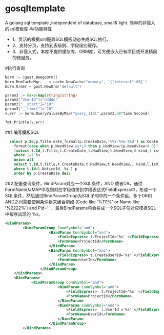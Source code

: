 # gosqltemplate
A golang sql template ,independent of database, small&amp; light.
简单的非侵入的sql模板库
##功能特性
* 1、灵活的根据xml配置SQL模板动态生成SQL执行。
* 2、支持分页，支持到表级别、字段级别缓存。
* 3、非侵入式，本库不提供缓存库、ORM库，可方便嵌入已有项目或开发精简的微服务。

#执行查询

```Go
borm := &gost.BeegoOrm{}
borm.MemCacheMgr, _ = cache.NewCache("memory", `{"interval":60}`)
borm.Ormer = gost.NewOrm("default")

param3 := make(map[string]string)
param3["UserId"]="ddddd"
param3["__start"]="10"
param3["__limit"]="20"
v,err := borm.QueryValuesByMap("query_1101",param3,60*time.Second)

fmt.Println(v,err)
```


##1.编写模板SQL
```SQL
  select p.Id,p.Title,date_format(p.CreateDate,'%%Y-%%m-%%d') as Cdate,p.HadView,p.NeedView-p.HadView NotView,
	format(case when p.NeedView &gt;0 then p.HadView/(p.NeedView+0.0)*100 else 0 end,2) ViewRate,p.kind,p.isview,p.linkid  from
	(select t.Id,t.Title,t.CreateDate,t.HadView,t.NeedView,0 kind,1 isview,'' linkid from OaNotice t
    where 1=1 %s
    union all
    select t.Id,t.Title,t.CreateDate,t.HadView,t.NeedView,1 kind,l.IsView,l.Id linkid from OaNotice t,OaNoticeLink l
    where t.Id=l.NoticeId  %s ) p
    order by p.CreateDate desc
```
##2.配置查询条件，BindParam对应一个SQL条件，AND 或者OR，通过FormName从MAP中取到对应字段值拼到字段表达式FieldExpress中，形成一个SQL条件，然后通过BindParamGroup为SQL子句中的一个条件组，多个OR和AND之间需要使用条件组来组合例如 (Code like '%111%' or Name like '%2222%') and Pid='' ，最后BindParams将会拼成一个SQL子句对应模板SQL中按序出现的 %s。
```XML
<BindParams>
        <BindParamGroup ConnSymbol="and">
        			<BindParam ConnSymbol="and">
        				<FieldExpress> t.ProjectId='%s' </FieldExpress>
        				<FormName>ProjectId</FormName>
        			</BindParam>
        			<BindParam ConnSymbol="and">
                        <FieldExpress> t.CreateUserId='%s' </FieldExpress>
                        <FormName>UserId</FormName>
                    </BindParam>
        		</BindParamGroup>
	</BindParams>
	<BindParams>
            <BindParamGroup ConnSymbol="and">
            			<BindParam ConnSymbol="and">
            				<FieldExpress>  t.ProjectId='%s' </FieldExpress>
            				<FormName>ProjectId</FormName>
            			</BindParam>
            			<BindParam ConnSymbol="and">
                            <FieldExpress>  l.UserId ='%s' </FieldExpress>
                            <FormName>UserId</FormName>
                        </BindParam>
            		</BindParamGroup>
    	</BindParams>
```
